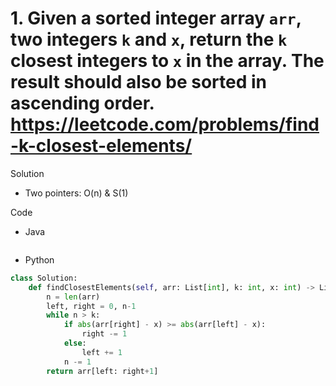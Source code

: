 # 1. Given a sorted integer array `arr`, two integers `k` and `x`, return the `k` closest integers to `x` in the array. The result should also be sorted in ascending order. https://leetcode.com/problems/find-k-closest-elements/

Solution

- Two pointers: O(n) & S(1)

Code

- Java

```java

```

- Python

```python
class Solution:
    def findClosestElements(self, arr: List[int], k: int, x: int) -> List[int]:
        n = len(arr)
        left, right = 0, n-1
        while n > k:
            if abs(arr[right] - x) >= abs(arr[left] - x):
                right -= 1
            else:
                left += 1
            n -= 1
        return arr[left: right+1]
```